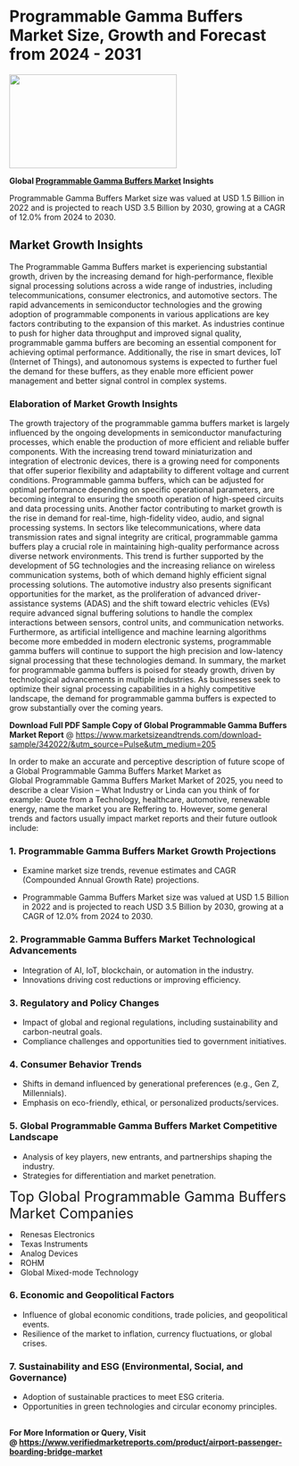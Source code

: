 <H1>Programmable Gamma Buffers Market Size, Growth and Forecast from 2024 - 2031</H1><img class="aligncenter size-medium wp-image-584254" src="https://thirdeyenews.in/wp-content/uploads/2024/09/Global-Market-Research-300x168.jpeg" alt="" width="300" height="168" /><p><strong>Global&nbsp;<a href="https://www.marketsizeandtrends.com/download-sample/342022/&amp;utm_source=Pulse&amp;utm_medium=205">Programmable Gamma Buffers Market</a> Insights</strong></p><p>Programmable Gamma Buffers Market size was valued at USD 1.5 Billion in 2022 and is projected to reach USD 3.5 Billion by 2030, growing at a CAGR of 12.0% from 2024 to 2030.</p><p><h2>Market Growth Insights</h2> The Programmable Gamma Buffers market is experiencing substantial growth, driven by the increasing demand for high-performance, flexible signal processing solutions across a wide range of industries, including telecommunications, consumer electronics, and automotive sectors. The rapid advancements in semiconductor technologies and the growing adoption of programmable components in various applications are key factors contributing to the expansion of this market. As industries continue to push for higher data throughput and improved signal quality, programmable gamma buffers are becoming an essential component for achieving optimal performance. Additionally, the rise in smart devices, IoT (Internet of Things), and autonomous systems is expected to further fuel the demand for these buffers, as they enable more efficient power management and better signal control in complex systems. <h3>Elaboration of Market Growth Insights</h3> The growth trajectory of the programmable gamma buffers market is largely influenced by the ongoing developments in semiconductor manufacturing processes, which enable the production of more efficient and reliable buffer components. With the increasing trend toward miniaturization and integration of electronic devices, there is a growing need for components that offer superior flexibility and adaptability to different voltage and current conditions. Programmable gamma buffers, which can be adjusted for optimal performance depending on specific operational parameters, are becoming integral to ensuring the smooth operation of high-speed circuits and data processing units. Another factor contributing to market growth is the rise in demand for real-time, high-fidelity video, audio, and signal processing systems. In sectors like telecommunications, where data transmission rates and signal integrity are critical, programmable gamma buffers play a crucial role in maintaining high-quality performance across diverse network environments. This trend is further supported by the development of 5G technologies and the increasing reliance on wireless communication systems, both of which demand highly efficient signal processing solutions. The automotive industry also presents significant opportunities for the market, as the proliferation of advanced driver-assistance systems (ADAS) and the shift toward electric vehicles (EVs) require advanced signal buffering solutions to handle the complex interactions between sensors, control units, and communication networks. Furthermore, as artificial intelligence and machine learning algorithms become more embedded in modern electronic systems, programmable gamma buffers will continue to support the high precision and low-latency signal processing that these technologies demand. In summary, the market for programmable gamma buffers is poised for steady growth, driven by technological advancements in multiple industries. As businesses seek to optimize their signal processing capabilities in a highly competitive landscape, the demand for programmable gamma buffers is expected to grow substantially over the coming years. </p><p><span class=""><strong>Download Full PDF Sample Copy of Global Programmable Gamma Buffers Market Report</strong> @ <a href="https://www.marketsizeandtrends.com/download-sample/342022/&amp;utm_source=Pulse&amp;utm_medium=205" target="_blank">https://www.marketsizeandtrends.com/download-sample/342022/&amp;utm_source=Pulse&amp;utm_medium=205</a></span></p><p>In order to make an accurate and perceptive description of future scope of a Global&nbsp;Programmable Gamma Buffers Market Market as Global&nbsp;Programmable Gamma Buffers Market Market of 2025, you need to describe a clear Vision &ndash; What Industry or Linda can you think of for example: Quote from a Technology, healthcare, automotive, renewable energy, name the market you are Reffering to. However, some general trends and factors usually impact market reports and their future outlook include:</p><h3>1.&nbsp;<strong>Programmable Gamma Buffers Market Growth Projections</strong></h3><ul><li>Examine market size trends, revenue estimates and CAGR (Compounded Annual Growth Rate) projections.</li><li><p>Programmable Gamma Buffers Market size was valued at USD 1.5 Billion in 2022 and is projected to reach USD 3.5 Billion by 2030, growing at a CAGR of 12.0% from 2024 to 2030.</p></li></ul><h3>2.&nbsp;<strong>Programmable Gamma Buffers Market Technological Advancements</strong></h3><ul><li>Integration of AI, IoT, blockchain, or automation in the industry.</li><li>Innovations driving cost reductions or improving efficiency.</li></ul><h3>3.&nbsp;<strong>Regulatory and Policy Changes</strong></h3><ul><li>Impact of global and regional regulations, including sustainability and carbon-neutral goals.</li><li>Compliance challenges and opportunities tied to government initiatives.</li></ul><h3>4.&nbsp;<strong>Consumer Behavior Trends</strong></h3><ul><li>Shifts in demand influenced by generational preferences (e.g., Gen Z, Millennials).</li><li>Emphasis on eco-friendly, ethical, or personalized products/services.</li></ul><h3>5.&nbsp;<strong>Global Programmable Gamma Buffers Market Competitive Landscape</strong></h3><ul><li>Analysis of key players, new entrants, and partnerships shaping the industry.</li><li>Strategies for differentiation and market penetration.</li></ul><p data-pm-slice="1 1 []"><span style="color: inherit; font-family: inherit; font-size: 25px;">Top Global Programmable Gamma Buffers Market Companies</span></p><div class="" data-test-id=""><p><li>Renesas Electronics</li><li> Texas Instruments</li><li> Analog Devices</li><li> ROHM</li><li> Global Mixed-mode Technology</li></p></div><h3>6.&nbsp;<strong>Economic and Geopolitical Factors</strong></h3><ul><li>Influence of global economic conditions, trade policies, and geopolitical events.</li><li>Resilience of the market to inflation, currency fluctuations, or global crises.</li></ul><h3>7.&nbsp;<strong>Sustainability and ESG (Environmental, Social, and Governance)</strong></h3><ul><li>Adoption of sustainable practices to meet ESG criteria.</li><li>Opportunities in green technologies and circular economy principles.</li></ul><h2><strong style="font-size: 14px;">For More Information or Query, Visit @&nbsp;</strong><a style="background-color: #ffffff; font-size: 14px;" href="https://www.marketsizeandtrends.com/report/programmable-gamma-buffers-market/" target="_blank">https://www.verifiedmarketreports.com/product/airport-passenger-boarding-bridge-market</a></h2>
